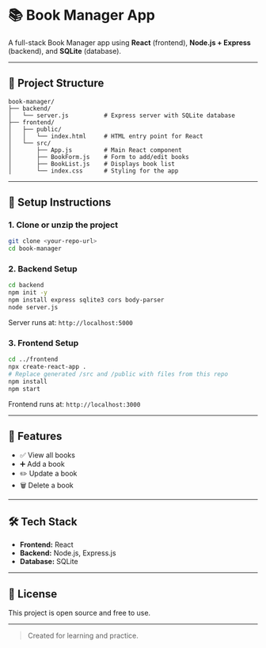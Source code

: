 
# 📚 Book Manager App

A full-stack Book Manager app using **React** (frontend), **Node.js + Express** (backend), and **SQLite** (database).

---

## 📁 Project Structure

```
book-manager/
├── backend/
│   └── server.js          # Express server with SQLite database
├── frontend/
│   ├── public/
│   │   └── index.html     # HTML entry point for React
│   └── src/
│       ├── App.js         # Main React component
│       ├── BookForm.js    # Form to add/edit books
│       ├── BookList.js    # Displays book list
│       └── index.css      # Styling for the app
```

---

## 🚀 Setup Instructions

### 1. Clone or unzip the project

```bash
git clone <your-repo-url>
cd book-manager
```

### 2. Backend Setup

```bash
cd backend
npm init -y
npm install express sqlite3 cors body-parser
node server.js
```

Server runs at: `http://localhost:5000`

### 3. Frontend Setup

```bash
cd ../frontend
npx create-react-app .
# Replace generated /src and /public with files from this repo
npm install
npm start
```

Frontend runs at: `http://localhost:3000`

---

## 🧠 Features

- ✅ View all books
- ➕ Add a book
- ✏️ Update a book
- 🗑️ Delete a book

___

## 🛠 Tech Stack

- **Frontend:** React
- **Backend:** Node.js, Express.js
- **Database:** SQLite

---

## 📄 License

This project is open source and free to use.

---

> Created for learning and practice.
